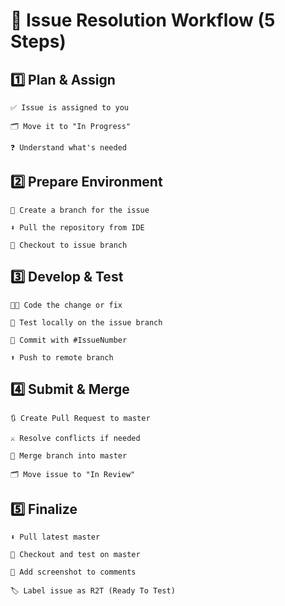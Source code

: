 # 🔄 Issue Resolution Workflow (5 Steps)
##  1️⃣ Plan & Assign
```
✅ Issue is assigned to you

🗂️ Move it to "In Progress"

❓ Understand what's needed
```
## 2️⃣ Prepare Environment
```
🌿 Create a branch for the issue

⬇️ Pull the repository from IDE

🔀 Checkout to issue branch
```
## 3️⃣ Develop & Test
```
🧑‍💻 Code the change or fix

🧪 Test locally on the issue branch

💬 Commit with #IssueNumber

⬆️ Push to remote branch
```
## 4️⃣ Submit & Merge
```
🔃 Create Pull Request to master

⚔️ Resolve conflicts if needed

🔗 Merge branch into master

🗂️ Move issue to "In Review"
```
## 5️⃣ Finalize
```
⬇️ Pull latest master

🔀 Checkout and test on master

📸 Add screenshot to comments

🏷️ Label issue as R2T (Ready To Test)
```
